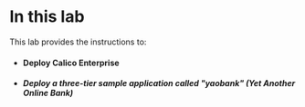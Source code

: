 # In this lab

This lab provides the instructions to:

* #### Deploy Calico Enterprise
* ##### Deploy a three-tier sample application called "yaobank" (Yet Another Online Bank)
